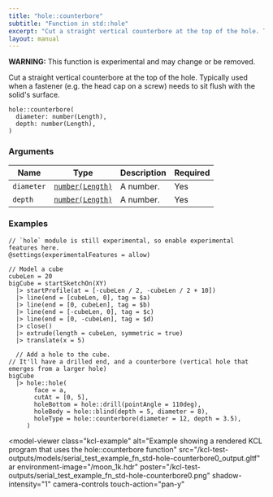 ```yaml
---
title: "hole::counterbore"
subtitle: "Function in std::hole"
excerpt: "Cut a straight vertical counterbore at the top of the hole. Typically used when a fastener (e.g. the head cap on a screw) needs to sit flush with the solid's surface."
layout: manual
---
```


**WARNING:** This function is experimental and may change or be removed.

Cut a straight vertical counterbore at the top of the hole. Typically used when a fastener (e.g. the head cap on a screw) needs to sit flush with the solid's surface.

```kcl
hole::counterbore(
  diameter: number(Length),
  depth: number(Length),
)
```



### Arguments

| Name | Type | Description | Required |
|----------|------|-------------|----------|
| `diameter` | [`number(Length)`](/docs/kcl-std/types/std-types-number) | A number. | Yes |
| `depth` | [`number(Length)`](/docs/kcl-std/types/std-types-number) | A number. | Yes |


### Examples

```kcl
// `hole` module is still experimental, so enable experimental features here.
@settings(experimentalFeatures = allow)

// Model a cube
cubeLen = 20
bigCube = startSketchOn(XY)
  |> startProfile(at = [-cubeLen / 2, -cubeLen / 2 + 10])
  |> line(end = [cubeLen, 0], tag = $a)
  |> line(end = [0, cubeLen], tag = $b)
  |> line(end = [-cubeLen, 0], tag = $c)
  |> line(end = [0, -cubeLen], tag = $d)
  |> close()
  |> extrude(length = cubeLen, symmetric = true)
  |> translate(x = 5)

  // Add a hole to the cube.
// It'll have a drilled end, and a counterbore (vertical hole that emerges from a larger hole)
bigCube
  |> hole::hole(
       face = a,
       cutAt = [0, 5],
       holeBottom = hole::drill(pointAngle = 110deg),
       holeBody = hole::blind(depth = 5, diameter = 8),
       holeType = hole::counterbore(diameter = 12, depth = 3.5),
     )

```


<model-viewer
  class="kcl-example"
  alt="Example showing a rendered KCL program that uses the hole::counterbore function"
  src="/kcl-test-outputs/models/serial_test_example_fn_std-hole-counterbore0_output.gltf"
  ar
  environment-image="/moon_1k.hdr"
  poster="/kcl-test-outputs/serial_test_example_fn_std-hole-counterbore0.png"
  shadow-intensity="1"
  camera-controls
  touch-action="pan-y"
>
</model-viewer>


